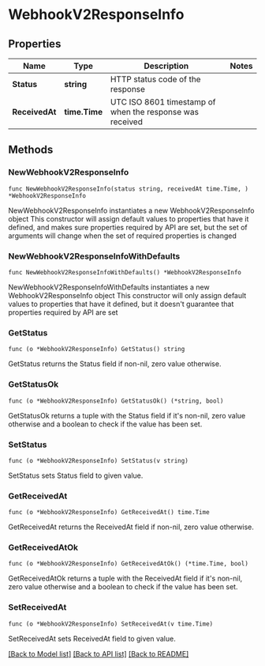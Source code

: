 # WebhookV2ResponseInfo

## Properties

Name | Type | Description | Notes
------------ | ------------- | ------------- | -------------
**Status** | **string** | HTTP status code of the response | 
**ReceivedAt** | **time.Time** | UTC ISO 8601 timestamp of when the response was received | 

## Methods

### NewWebhookV2ResponseInfo

`func NewWebhookV2ResponseInfo(status string, receivedAt time.Time, ) *WebhookV2ResponseInfo`

NewWebhookV2ResponseInfo instantiates a new WebhookV2ResponseInfo object
This constructor will assign default values to properties that have it defined,
and makes sure properties required by API are set, but the set of arguments
will change when the set of required properties is changed

### NewWebhookV2ResponseInfoWithDefaults

`func NewWebhookV2ResponseInfoWithDefaults() *WebhookV2ResponseInfo`

NewWebhookV2ResponseInfoWithDefaults instantiates a new WebhookV2ResponseInfo object
This constructor will only assign default values to properties that have it defined,
but it doesn't guarantee that properties required by API are set

### GetStatus

`func (o *WebhookV2ResponseInfo) GetStatus() string`

GetStatus returns the Status field if non-nil, zero value otherwise.

### GetStatusOk

`func (o *WebhookV2ResponseInfo) GetStatusOk() (*string, bool)`

GetStatusOk returns a tuple with the Status field if it's non-nil, zero value otherwise
and a boolean to check if the value has been set.

### SetStatus

`func (o *WebhookV2ResponseInfo) SetStatus(v string)`

SetStatus sets Status field to given value.


### GetReceivedAt

`func (o *WebhookV2ResponseInfo) GetReceivedAt() time.Time`

GetReceivedAt returns the ReceivedAt field if non-nil, zero value otherwise.

### GetReceivedAtOk

`func (o *WebhookV2ResponseInfo) GetReceivedAtOk() (*time.Time, bool)`

GetReceivedAtOk returns a tuple with the ReceivedAt field if it's non-nil, zero value otherwise
and a boolean to check if the value has been set.

### SetReceivedAt

`func (o *WebhookV2ResponseInfo) SetReceivedAt(v time.Time)`

SetReceivedAt sets ReceivedAt field to given value.



[[Back to Model list]](../README.md#documentation-for-models) [[Back to API list]](../README.md#documentation-for-api-endpoints) [[Back to README]](../README.md)



